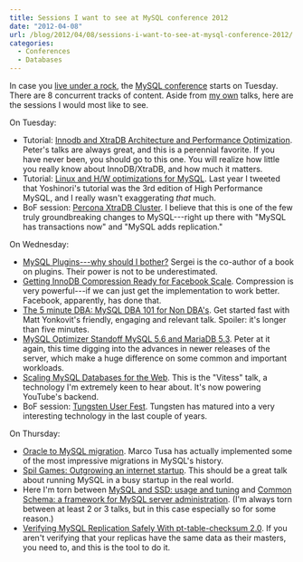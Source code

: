 ```yaml
---
title: Sessions I want to see at MySQL conference 2012
date: "2012-04-08"
url: /blog/2012/04/08/sessions-i-want-to-see-at-mysql-conference-2012/
categories:
  - Conferences
  - Databases
---
```

In case you [live under a rock](http://www.youtube.com/watch?v=cvXqm0RdJms), the [MySQL conference](http://www.percona.com/live/mysql-conference-2012/) starts on Tuesday. There are 8 concurrent tracks of content. Aside from [my own](/blog/2012/02/08/im-speaking-at-the-mysql-conference-in-april/ "I’m speaking at the MySQL conference in April") talks, here are the sessions I would most like to see.

On Tuesday:

*   Tutorial: [Innodb and XtraDB Architecture and Performance Optimization](http://www.percona.com/live/mysql-conference-2012/sessions/innodb-and-xtradb-architecture-and-performance-optimization). Peter's talks are always great, and this is a perennial favorite. If you have never been, you should go to this one. You will realize how little you really know about InnoDB/XtraDB, and how much it matters.
*   Tutorial: [Linux and H/W optimizations for MySQL](http://www.percona.com/live/mysql-conference-2012/sessions/linux-and-hw-optimizations-mysql). Last year I tweeted that Yoshinori's tutorial was the 3rd edition of High Performance MySQL, and I really wasn't exaggerating *that* much.
*   BoF session: [Percona XtraDB Cluster](http://www.percona.com/live/mysql-conference-2012/program/bofs). I believe that this is one of the few truly groundbreaking changes to MySQL---right up there with "MySQL has transactions now" and "MySQL adds replication."

On Wednesday:

*   [MySQL Plugins---why should I bother?](http://www.percona.com/live/mysql-conference-2012/sessions/mysql-plugins-why-should-i-bother) Sergei is the co-author of a book on plugins. Their power is not to be underestimated.
*   [Getting InnoDB Compression Ready for Facebook Scale](http://www.percona.com/live/mysql-conference-2012/sessions/getting-innodb-compression-ready-facebook-scale). Compression is very powerful---if we can just get the implementation to work better. Facebook, apparently, has done that.
*   [The 5 minute DBA: MySQL DBA 101 for Non DBA's](http://www.percona.com/live/mysql-conference-2012/sessions/5-minute-dba-mysql-dba-101-non-dbas). Get started fast with Matt Yonkovit's friendly, engaging and relevant talk. Spoiler: it's longer than five minutes.
*   [MySQL Optimizer Standoff MySQL 5.6 and MariaDB 5.3](http://www.percona.com/live/mysql-conference-2012/sessions/mysql-optimizer-standoff-mysql-56-and-mariadb-53). Peter at it again, this time digging into the advances in newer releases of the server, which make a huge difference on some common and important workloads.
*   [Scaling MySQL Databases for the Web](http://www.percona.com/live/mysql-conference-2012/sessions/scaling-mysql-databases-web). This is the "Vitess" talk, a technology I'm extremely keen to hear about. It's now powering YouTube's backend.
*   BoF session: [Tungsten User Fest](http://www.percona.com/live/mysql-conference-2012/program/bofs). Tungsten has matured into a very interesting technology in the last couple of years.

On Thursday:

*   [Oracle to MySQL migration](http://www.percona.com/live/mysql-conference-2012/sessions/oracle-mysql-migration). Marco Tusa has actually implemented some of the most impressive migrations in MySQL's history.
*   [Spil Games: Outgrowing an internet startup](http://www.percona.com/live/mysql-conference-2012/sessions/spil-games-outgrowing-internet-startup). This should be a great talk about running MySQL in a busy startup in the real world.
*   Here I'm torn between [MySQL and SSD: usage and tuning](http://www.percona.com/live/mysql-conference-2012/sessions/mysql-and-ssd-usage-and-tuning) and [Common Schema: a framework for MySQL server administration](http://www.percona.com/live/mysql-conference-2012/sessions/common-schema-framework-mysql-server-administration). (I'm always torn between at least 2 or 3 talks, but in this case especially so for some reason.)
*   [Verifying MySQL Replication Safely With pt-table-checksum 2.0](http://www.percona.com/live/mysql-conference-2012/sessions/verifying-mysql-replication-safely-pt-table-checksum-20). If you aren't verifying that your replicas have the same data as their masters, you need to, and this is the tool to do it.


